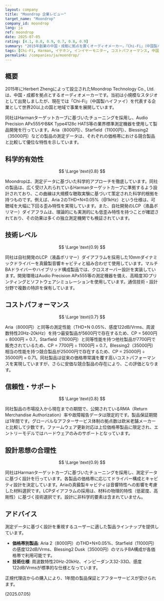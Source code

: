 ```yaml
---
layout: company
title: "Moondrop 企業レビュー"
target_name: "Moondrop"
company_id: moondrop
lang: ja
ref: moondrop
date: 2025-07-05
rating: [4.1, 0.8, 0.9, 0.7, 0.8, 0.9]
summary: "2015年創業の中国・成都に拠点を置くオーディオメーカー。「Chi-Fi」（中国製ハイファイ）の代表格として、Harmanカーブをベースとした科学的アプローチで高品質なIEMを低価格で提供。特にAria・Starfield・Blessing等の製品は世界的に高い評価を得ており、従来の価格帯の常識を覆す圧倒的なコストパフォーマンスを実現。Audio Precision APx555等の最先端測定機器を駆使した開発体制で、オーディオファイル層からエントリーユーザーまで幅広い支持を獲得しています。"
tags: [Chi-Fi, Harman, イヤホン, インイヤーモニター, コストパフォーマンス, 中国]
permalink: /companies/ja/moondrop/
---
```

## 概要

2015年にHerbert Zhengによって設立されたMoondrop Technology Co., Ltd.は、中国・成都を拠点とするオーディオメーカーです。当初は小規模なスタジオとして出発しましたが、現在では「Chi-Fi」（中国製ハイファイ）を代表する企業として世界20以上の国と地域で事業を展開しています。

同社はHarmanターゲットカーブに基づいたチューニングを採用し、Audio Precision APx555やB&K Type4128c HATS等の業界標準測定機器を使用して製品開発を行っています。Aria（8000円）、Starfield（11000円）、Blessing2（35000円）などの製品の測定データは、それぞれの価格帯における競合製品と比較して優位な特性を示しています。

## 科学的有効性

$$ \Large \text{0.8} $$

Moondropは、測定データに基づいた科学的アプローチを徹底しています。同社の製品は、広く受け入れられているHarmanターゲットカーブに準拠するよう設計されており、この曲線は大規模な聴取実験に基づいて策定された科学的根拠を持つものです。例えば、Aria 2のTHD+N≤0.05%（@1kHz）という仕様は、可聴域を大幅に下回る歪み特性を実現しています。また、自社開発のLCP（液晶ポリマー）ダイアフラムは、理論的にも実測的にも低歪み特性を持つことが確認されており、その効果は多くの独立測定機関でも検証されています。

## 技術レベル

$$ \Large \text{0.9} $$

同社は自社開発のLCP（液晶ポリマー）ダイアフラムを採用した10mmダイナミックドライバーを真鍮製音響キャビティと組み合わせて使用しています。マルチBAドライバーやハイブリッド構成製品では、クロスオーバー設計を実装しています。開発環境はAudio Precision APx555等の測定機器を備え、高精度3Dプリンティングとソフトウェアシミュレーションを使用しています。通信技術・設計分野で複数の特許を保有しています。

## コストパフォーマンス

$$ \Large \text{0.7} $$

Aria（8000円）と同等の測定性能（THD+N 0.05%、感度122dB/Vrms、周波数特性20Hz-20kHz）を持つ最安製品が5600円で存在するため、CP = 5600円 ÷ 8000円 = 0.7。Starfield（11000円）と同等性能を持つ他社製品が7700円で販売されているため、CP = 7700円 ÷ 11000円 = 0.7。Blessing2（35000円）相当の性能を持つ競合製品が25000円で存在するため、CP = 25000円 ÷ 35000円 = 0.71。同社製品は従来の価格帯常識を覆す高いコストパフォーマンスを実現していますが、さらに安価な競合製品の存在により、この評価となります。

## 信頼性・サポート

$$ \Large \text{0.8} $$

同社製品の市場投入から現在までの期間で、公開されているRMA（Return Merchandise Authorization）率や故障報告データは限定的です。製品保証期間は1年間です。グローバルなアフターサービス体制の拠点数は欧米老舗メーカーと比較して少数です。ファームウェア更新対応は上位価格帯製品に限定され、エントリーモデルではハードウェアのみのサポートとなっています。

## 設計思想の合理性

$$ \Large \text{0.9} $$

同社はHarmanターゲットカーブに基づいたチューニングを採用し、測定データに基づく設計を行っています。各製品の価格帯に応じてドライバー構成とキャビティ設計を決定しています。Ariaの真鍮製キャビティは音響特性への影響を考慮した材料選択です。LCPダイアフラムの採用は、材料の物理的特性（低密度、高剛性）に基づく技術選択です。設計に非科学的要素は含まれていません。

## アドバイス

測定データに基づく設計を重視するユーザーに適した製品ラインナップを提供しています。

- **価格帯別製品**: Aria 2（8000円）のTHD+N≤0.05%、Starfield（11000円）の感度122dB/Vrms、Blessing2 Dusk（35000円）のマルチBA構成が各価格帯で利用可能です。
- **技術仕様**: 周波数特性20Hz-20kHz、インピーダンス32-33Ω、感度122dB/Vrmsが標準的な仕様となっています。

正規代理店からの購入により、1年間の製品保証とアフターサービスが受けられます。

(2025.07.05)
